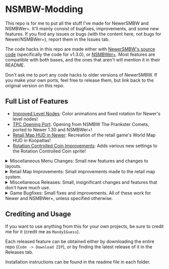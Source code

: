 # NSMBW-Modding
This repo is for me to put all the stuff I've made for NewerSMBW and NSMBWer+. It'll mainly consist of bugfixes, improvements, and some new
features. If you find any issues or bugs (with the content here, not bugs for Newer/NSMBWer+), report them in the Issues tab.

The code hacks in this repo are made either with [NewerSMBW's source code][newer] (specifically the code for v1.3.0), or [NSMBWer+][nsmbwer].
Most features are compatible with both bases, and the ones that aren't will mention it in their README.

Don't ask me to port any code hacks to older versions of NewerSMBW. If you make your own ports, feel free to release them, but link back to the
original version on this repo.

## Full List of Features
- [Improved Level Nodes](/Improved-Level-Nodes): Color animations and fixed rotation for Newer's level nodes!
- [TPC Opening Port](/TPC-Opening-Port): Opening from NSMBW The Prankster Comets, ported to Newer 1.30 and NSMBWer+!
- [Retail Map HUD in Newer](/Retail-Map-Hud-In-Newer): Recreation of the retail game's World Map HUD in Koopatlas!
- [Rotation Controlled Coin Improvements](/Rotation-Coins): Adds various new settings to the Rotation Controlled Coin sprite!
<!-- - [Better Koopatlas Lighting](/Better-KP-Lighting): Support for using different lighting between Koopatlas maps/worlds! -->

<details>
  <summary>Miscellaneous Menu Changes: Small new features and changes to layouts.</summary>
  <p></p>

  - [Single-Row Number of Players](/Single-Row-Number-of-Players): Code hack that allows the 1 button on the Number of players screen to be on the same row as the others!
  - [Game Over Fix (for Modern MarioFont)](/Game-Over-Fix-For-Modern-MarioFont): Small hack that fixes the Game Over screen for mods that use the modern MarioFont!
</details>

<details>
  <summary>Retail Map Improvements: Small improvements made to the retail map system.</summary>
  <p></p>

  - [Start Node Directions](/Start-Node-Directions): Allows Start Nodes to point in any direction, not just up or right!
</details>

<details>
  <summary>Miscellaneous Releases: Small, insignificant changes and features that don't have much use.</summary>
  <p></p>

  - [Randomized Lighting](/Miscellaneous/Randomized-Lighting): Randomly selects the World Map and level lightings rather than choosing based on world/zone settings.
</details>

<details>
  <summary>Game Bugfixes: Small fixes and improvements. All of these work for Newer and NSMBWer+, unless specified otherwise.</summary>
  <p></p>

  - [Jellybeam Lighting Fix](/Bugfixes/Jellybeam-Lighting)
  - [(Retail) Map HUD Star Coin Fix](/Bugfixes/Map-Hud-Star-Coins)
</details>

## Crediting and Usage
If you want to use anything from this for your own projects, be sure to credit me for it (credit me as `MandyIGuess`).

Each released feature can be obtained either by downloading the entire repo (`Code -> Download ZIP`), or by finding the latest release of it in the Releases tab.

Installation instructions can be found in the readme file in each folder.

[newer]: https://github.com/Newer-Team/NewerSMBW
[nsmbwer]: https://github.com/Developers-Collective/NSMBWerPlus